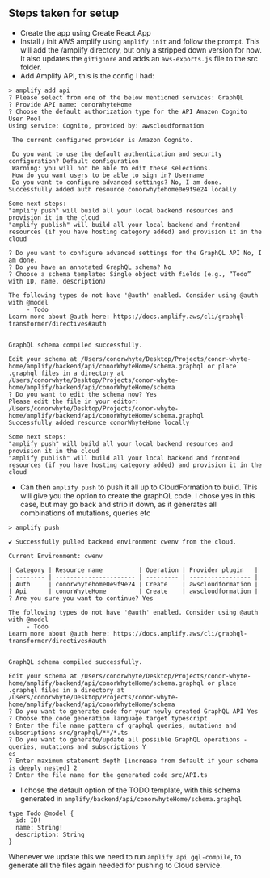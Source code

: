 ## Steps taken for setup 

- Create the app using Create React App 
- Install / init AWS amplify using `amplify init` and follow the prompt. This will add the /amplify directory, but only a stripped down version for now. It also updates the `gitignore` and adds an `aws-exports.js` file to the src folder.  
- Add Amplify API, this is the config I had: 

```
> amplify add api
? Please select from one of the below mentioned services: GraphQL
? Provide API name: conorWhyteHome
? Choose the default authorization type for the API Amazon Cognito User Pool
Using service: Cognito, provided by: awscloudformation

 The current configured provider is Amazon Cognito.

 Do you want to use the default authentication and security configuration? Default configuration
 Warning: you will not be able to edit these selections.
 How do you want users to be able to sign in? Username
 Do you want to configure advanced settings? No, I am done.
Successfully added auth resource conorwhytehome0e9f9e24 locally

Some next steps:
"amplify push" will build all your local backend resources and provision it in the cloud
"amplify publish" will build all your local backend and frontend resources (if you have hosting category added) and provision it in the cloud

? Do you want to configure advanced settings for the GraphQL API No, I am done.
? Do you have an annotated GraphQL schema? No
? Choose a schema template: Single object with fields (e.g., “Todo” with ID, name, description)

The following types do not have '@auth' enabled. Consider using @auth with @model
	 - Todo
Learn more about @auth here: https://docs.amplify.aws/cli/graphql-transformer/directives#auth


GraphQL schema compiled successfully.

Edit your schema at /Users/conorwhyte/Desktop/Projects/conor-whyte-home/amplify/backend/api/conorWhyteHome/schema.graphql or place .graphql files in a directory at /Users/conorwhyte/Desktop/Projects/conor-whyte-home/amplify/backend/api/conorWhyteHome/schema
? Do you want to edit the schema now? Yes
Please edit the file in your editor: /Users/conorwhyte/Desktop/Projects/conor-whyte-home/amplify/backend/api/conorWhyteHome/schema.graphql
Successfully added resource conorWhyteHome locally

Some next steps:
"amplify push" will build all your local backend resources and provision it in the cloud
"amplify publish" will build all your local backend and frontend resources (if you have hosting category added) and provision it in the cloud
```

- Can then `amplify push` to push it all up to CloudFormation to build. This will give you the option to create the graphQL code. I chose yes in this case, but may go back and strip it down, as it generates all combinations of mutations, queries etc

```
> amplify push

✔ Successfully pulled backend environment cwenv from the cloud.

Current Environment: cwenv

| Category | Resource name          | Operation | Provider plugin   |
| -------- | ---------------------- | --------- | ----------------- |
| Auth     | conorwhytehome0e9f9e24 | Create    | awscloudformation |
| Api      | conorWhyteHome         | Create    | awscloudformation |
? Are you sure you want to continue? Yes

The following types do not have '@auth' enabled. Consider using @auth with @model
	 - Todo
Learn more about @auth here: https://docs.amplify.aws/cli/graphql-transformer/directives#auth


GraphQL schema compiled successfully.

Edit your schema at /Users/conorwhyte/Desktop/Projects/conor-whyte-home/amplify/backend/api/conorWhyteHome/schema.graphql or place .graphql files in a directory at /Users/conorwhyte/Desktop/Projects/conor-whyte-home/amplify/backend/api/conorWhyteHome/schema
? Do you want to generate code for your newly created GraphQL API Yes
? Choose the code generation language target typescript
? Enter the file name pattern of graphql queries, mutations and subscriptions src/graphql/**/*.ts
? Do you want to generate/update all possible GraphQL operations - queries, mutations and subscriptions Y
es
? Enter maximum statement depth [increase from default if your schema is deeply nested] 2
? Enter the file name for the generated code src/API.ts
```

- I chose the default option of the TODO template, with this schema generated in `amplify/backend/api/conorwhyteHome/schema.graphql`

```
type Todo @model {
  id: ID!
  name: String!
  description: String
}
```

Whenever we update this we need to run `amplify api gql-compile`, to generate all the files again needed for pushing to Cloud service. 